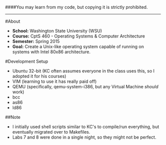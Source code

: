 ####You may learn from my code, but copying it is strictly prohibited.

--------------------------------------------------------------------

#About

- **School:** Washington State University (WSU) 
- **Course:** CptS 460 - Operating Systems &amp; Computer Architecture
- **Semester:** Spring 2015
- **Goal:** Create a Unix-like operating system capable of running on systems with Intel 80x86 architecture.


#Development Setup

- Ubuntu 32-bit (KC often assumes everyone in the class uses this, so I adopted it for his courses)
- VIM (learning to use it has really paid off)
- QEMU (specifically, qemu-system-i386, but any Virtual Machine *should* work)
- bcc
- as86
- ld86

##Note

- I initially used shell scripts similar to KC's to compile/run everything, but eventually migrated over to Makefiles.
- Labs 7 and 8 were done in a single night, so they might not be perfect.
